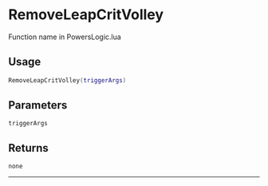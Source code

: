 # RemoveLeapCritVolley
Function name in PowersLogic.lua
## Usage
```lua
RemoveLeapCritVolley(triggerArgs)
```
## Parameters
`triggerArgs`
## Returns
`none`

---